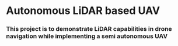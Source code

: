 # Autonomous LiDAR based UAV

### This project is to demonstrate LiDAR capabilities in drone navigation while implementing a semi autonomous UAV